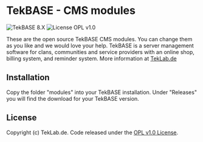 # TekBASE - CMS modules

![TekBASE 8.X](https://img.shields.io/badge/TekBASE-8.X-green.svg) ![License OPL v1.0](https://img.shields.io/badge/License-OPL_v1.0-blue.svg)

These are the open source TekBASE CMS modules. You can change them as you like and we would love your help. TekBASE is a server management software for clans, communities and service providers with an online shop, billing system, and reminder system. More information at [TekLab.de](https://teklab.de)

## Installation
Copy the folder "modules" into your TekBASE installation. Under "Releases" you will find the download for your TekBASE version.

## License
Copyright (c) TekLab.de. Code released under the [OPL v1.0 License](http://https://gitgem.com/TekLab/tekbase-cms-modules/src/branch/master/LICENSE).
